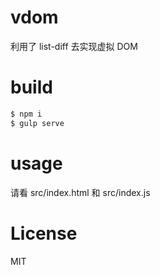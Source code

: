 # vdom 

利用了 list-diff 去实现虚拟 DOM

# build 

``` bash 
$ npm i 
$ gulp serve 
```

# usage 

请看 src/index.html 和 src/index.js 


# License

MIT
